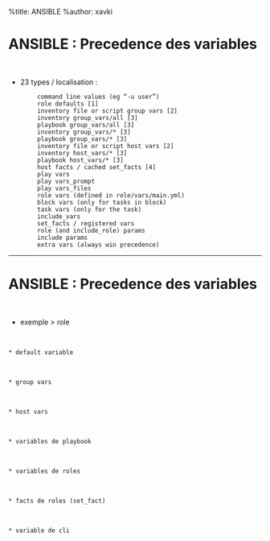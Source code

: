 %title: ANSIBLE
%author: xavki


# ANSIBLE : Precedence des variables


<br>

* 23 types / localisation :

``` 
        command line values (eg “-u user”)
        role defaults [1]
        inventory file or script group vars [2]
        inventory group_vars/all [3]
        playbook group_vars/all [3]
        inventory group_vars/* [3]
        playbook group_vars/* [3]
        inventory file or script host vars [2]
        inventory host_vars/* [3]
        playbook host_vars/* [3]
        host facts / cached set_facts [4]
        play vars
        play vars_prompt
        play vars_files
        role vars (defined in role/vars/main.yml)
        block vars (only for tasks in block)
        task vars (only for the task)
        include_vars
        set_facts / registered vars
        role (and include_role) params
        include params
        extra vars (always win precedence)
```

---------------------------------------------------------------------------------

# ANSIBLE : Precedence des variables

<br>

* exemple > role

<br>

	* default variable
<br>

	* group vars
<br>

	* host vars
<br>

	* variables de playbook
<br>

	* variables de roles
<br>

	* facts de roles (set_fact)
<br>

	* variable de cli
